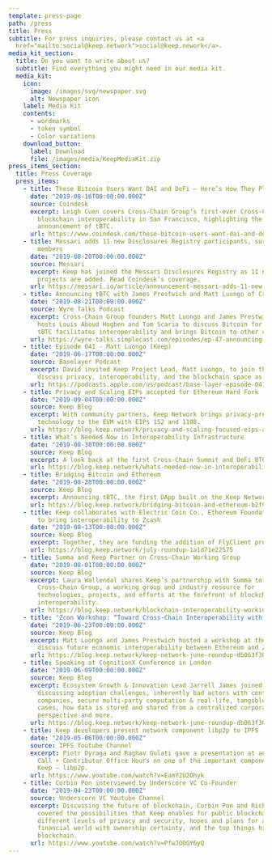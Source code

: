 ```yaml
---
template: press-page
path: /press
title: Press
subtitle: For press inquiries, please contact us at <a
  href="mailto:social@keep.network">social@keep.nework</a>.
media_kit_section:
  title: Do you want to write about us?
  subtitle: Find everything you might need in our media kit.
  media_kit:
    icon:
      image: /images/svg/newspaper.svg
      alt: Newspaper icon
    label: Media Kit
    contents:
      - wordmarks
      - token symbol
      - Color variations
    download_button:
      label: Download
      file: /images/media/KeepMediaKit.zip
press_items_section:
  title: Press Coverage
  press_items:
    - title: These Bitcoin Users Want DAI and DeFi – Here’s How They Plan to Get It
      date: "2019-08-16T00:00:00.000Z"
      source: Coindesk
      excerpt: Leigh Cuen covers Cross-Chain Group’s first-ever Cross-Chain Summit for
        blockchain interoperability in San Francisco, highlighting the Group’s
        announcement of tBTC.
      url: https://www.coindesk.com/these-bitcoin-users-want-dai-and-defi-heres-how-they-plan-to-get-it
    - title: Messari adds 11 new Disclosures Registry participants, surpassing 50
        members
      date: "2019-08-20T00:00:00.000Z"
      source: Messari
      excerpt: Keep has joined the Messari Disclosures Registry as 11 new crypto
        projects are added. Read Coindesk’s coverage.
      url: https://messari.io/article/announcement-messari-adds-11-new-disclosures-registry-participants-surpassing-50-members
    - title: Announcing tBTC with James Prestwich and Matt Luongo of Cross-Chain Group
      date: "2019-08-21T00:00:00.000Z"
      source: Wyre Talks Podcast
      excerpt: Cross-Chain Group founders Matt Luongo and James Prestwich join Wyre
        hosts Louis Aboud Hogben and Tom Scaria to discuss Bitcoin for DeFi; how
        tBTC facilitates interoperability and brings Bitcoin to other chains.
      url: https://wyre-talks.simplecast.com/episodes/ep-47-announcing-tbtc-with-james-prestwich-and-matt-luongo-of-cross-chain-group-tHcZr3jW
    - title: Episode 041 - Matt Luongo (Keep)
      date: "2019-06-17T00:00:00.000Z"
      source: Baselayer Podcast
      excerpt: David invited Keep Project Lead, Matt Luongo, to join the podcast and
        discuss privacy, interoperability, and the blockchain space as a whole.
      url: https://podcasts.apple.com/us/podcast/base-layer-episode-041-matt-luongo-keep/id1445373535?i=1000441792480
    - title: Privacy and Scaling EIPs accepted for Ethereum Hard Fork
      date: "2019-09-04T00:00:00.000Z"
      source: Keep Blog
      excerpt: With community partners, Keep Network brings privacy-preserving
        technology to the EVM with EIPs 152 and 1108.
      url: https://blog.keep.network/privacy-and-scaling-focused-eips-accepted-for-ethereum-istanbul-hard-fork-1a75fe0c4e4a
    - title: What’s Needed Now in Interoperability Infrastructure
      date: "2019-08-30T00:00:00.000Z"
      source: Keep Blog
      excerpt: A look back at the first Cross-Chain Summit and DeFi BTC.
      url: https://blog.keep.network/whats-needed-now-in-interoperability-infrastructure-e968405bbc5c
    - title: Bridging Bitcoin and Ethereum
      date: "2019-08-28T00:00:00.000Z"
      source: Keep Blog
      excerpt: Announcing tBTC, the first DApp built on the Keep Network.
      url: https://blog.keep.network/bridging-bitcoin-and-ethereum-b2f9923630a7
    - title: Keep collaborates with Electric Coin Co., Ethereum Foundation, & Iqlusion
        to bring interoperability to Zcash
      date: "2019-08-13T00:00:00.000Z"
      source: Keep Blog
      excerpt: Together, they are funding the addition of FlyClient proofs in Zcash.
      url: https://blog.keep.network/july-roundup-1a1d71e22575
    - title: Summa and Keep Partner on Cross-Chain Working Group
      date: "2019-08-01T00:00:00.000Z"
      source: Keep Blog
      excerpt: Laura Wallendal shares Keep’s partnership with Summa to form the
        Cross-Chain Group, a working group and industry resource for
        technologies, projects, and efforts at the forefront of blockchain
        interoperability.
      url: https://blog.keep.network/blockchain-interoperability-working-group-keep-summa-30eb8071f865
    - title: "Zcon Workshop: “Toward Cross-Chain Interoperability with Zcash”"
      date: "2019-06-23T00:00:00.000Z"
      source: Keep Blog
      excerpt: Matt Luongo and James Prestwich hosted a workshop at the conference to
        discuss future economic interoperability between Ethereum and Zcash.
      url: https://blog.keep.network/keep-network-june-roundup-db063f305ad9
    - title: Speaking at CognitionX Conference in London
      date: "2019-06-09T00:00:00.000Z"
      source: Keep Blog
      excerpt: Ecosystem Growth & Innovation Lead Jarrell James joined a panel at CogX
        discussing adoption challenges, inherently bad actors with centralized
        companies, secure multi-party computation & real-life, tangible use
        cases, how data is stored and shared from a centralized corporate
        perspective and more.
      url: https://blog.keep.network/keep-network-june-roundup-db063f305ad9
    - title: Keep developers present network component libp2p to IPFS
      date: "2019-05-06T00:00:00.000Z"
      source: IPFS Youtube Channel
      excerpt: Piotr Dyraga and Raghav Gulati gave a presentation at an IPFS Weekly
        Call + Contributor Office Hours on one of the important components of
        Keep — libp2p.
      url: https://www.youtube.com/watch?v=EamY2U2Ohyk
    - title: Corbin Pon interviewed by Underscore VC Co-Founder
      date: "2019-04-23T00:00:00.000Z"
      source: Underscore VC Youtube Channel
      excerpt: Discussing the future of blockchain, Corbin Pon and Richard Dulude
        covered the possibilities that Keep enables for public blockchains,
        different levels of privacy and security, hopes and plans for a safer
        financial world with ownership certainty, and the top things hindering
        blockchain.
      url: https://www.youtube.com/watch?v=PfwJODGY6yQ
---
```

